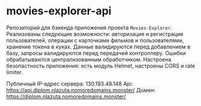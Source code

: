 # movies-explorer-api
Репозиторий для бэкенда приложения проекта `Movies-Explorer`. Реализованы следующие возможности: авторизация и регистрация пользователей, операции с карточками фильмов и пользователями, хранение токена в куках. Данные валидируются перед добавлением в базу, запросы валидируются перед передачей контроллеру. Ошибки обрабатываются централизованным обработчиком. Настроена безопастность приложения: есть модуль Helmet, настроены CORS и rate limiter.
  
Публичный IP-адрес сервера: 130.193.48.148
Api: https://api.diplom.nlazuta.nomoredomains.monster/
Домен: https://diplom.nlazuta.nomoredomains.monster/
